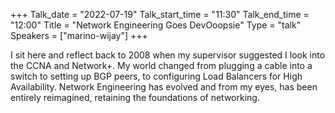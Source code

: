 +++
Talk_date = "2022-07-19"
Talk_start_time = "11:30"
Talk_end_time = "12:00"
Title = "Network Engineering Goes DevOoopsie"
Type = "talk"
Speakers = ["marino-wijay"]
+++

I sit here and reflect back to 2008 when my supervisor suggested I look into the CCNA and Network+. My world changed from plugging a cable into a switch to setting up BGP peers, to configuring Load Balancers for High Availability. Network Engineering has evolved and from my eyes, has been entirely reimagined, retaining the foundations of networking.
